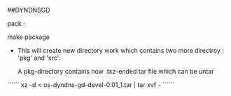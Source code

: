 
##DYNDNSGD

pack :

make package

- This will create new directory work which contains two more directroy : 'pkg' and 'src'.

  A pkg-directory contains now .txz-ended tar file which can be untar

´´´´´´
xz -d < os-dyndns-gd-devel-0.01_1.tar | tar xvf -
´´´´´´
